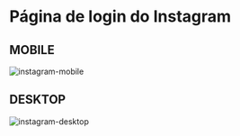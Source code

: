 # Página de login do Instagram

## MOBILE
![instagram-mobile](https://user-images.githubusercontent.com/72458974/177202090-a26c431a-e14d-4af6-a0cc-3640959201f1.png)

## DESKTOP 

![instagram-desktop](https://user-images.githubusercontent.com/72458974/177202590-e29051c5-1027-41dd-8c7a-bd30b29d5012.png)




